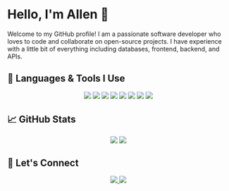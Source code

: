 # Hello, I'm Allen 👋

Welcome to my GitHub profile! I am a passionate software developer who loves to code and collaborate on open-source projects. 
I have experience with a little bit of everything including databases, frontend, backend, and APIs. 

## 🔧 Languages & Tools I Use

<p align="center">
  <img src="https://img.shields.io/badge/Python-3776AB?style=for-the-badge&logo=python&logoColor=white"/>
  <img src="https://img.shields.io/badge/JavaScript-F7DF1E?style=for-the-badge&logo=javascript&logoColor=black"/>
  <img src="https://img.shields.io/badge/HTML-E34F26?style=for-the-badge&logo=html5&logoColor=white"/>
  <img src="https://img.shields.io/badge/CSS-1572B6?style=for-the-badge&logo=css3&logoColor=white"/>
  <img src="https://img.shields.io/badge/Git-F05032?style=for-the-badge&logo=git&logoColor=white"/>
  <img src="https://img.shields.io/badge/Vue.js-4FC08D?style=for-the-badge&logo=vue.js&logoColor=white"/>
  <img src="https://img.shields.io/badge/Figma-F24E1E?style=for-the-badge&logo=figma&logoColor=white"/>
  <img src="https://img.shields.io/badge/Blender-F5792A?style=for-the-badge&logo=blender&logoColor=white"/>
</p>

## 📈 GitHub Stats

<p align="center">
  <img src="https://github-readme-stats.vercel.app/api?username=Massive188&show_icons=true&hide_title=true&count_private=true&hide=prs&theme=radical"/>
  <img src="https://github-readme-stats.vercel.app/api/top-langs/?username=Massive188&layout=compact&theme=radical"/>
</p>

## 📣 Let's Connect

<p align="center">
  <a href="https://www.linkedin.com/in/allendry-roque-diaz-info/">
    <img src="https://img.shields.io/badge/LinkedIn-Allendry-blue?style=for-the-badge&logo=linkedin"/>
  </a>
  <a href="https://allendryport.netlify.app">
    <img src="https://img.shields.io/badge/Personal%20Website-allendryport.netlify.app-blueviolet?style=for-the-badge"/>
  </a>
</p>

